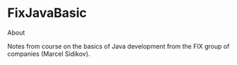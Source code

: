 # FixJavaBasic


About

Notes from course on the basics of Java development from the FIX group of companies (Marcel Sidikov).
